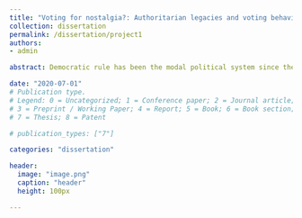```yaml
---
title: "Voting for nostalgia?: Authoritarian legacies and voting behavior in post-authoritarian democracies."
collection: dissertation
permalink: /dissertation/project1
authors: 
- admin

abstract: Democratic rule has been the modal political system since the Third Wave of democratization, but nostalgia for authoritarian rule still drive political behavior in many new democracies. Why do voters feel nostalgic for an authoritarian past in consolidated democratic societies? Defining authoritarian nostalgia as a positive affective attachment to the achievements from the former period of dictatorship, I examine this question with a focus on two key elements of authoritarian nostalgia: coping mechanism and value orientation. Longing for the authoritarian past can function as a remedy for a lack of satisfaction with the new democratic regime and help construct a social identity that embraces core values from the authoritarian period. I argue that individual personality traits shape individual value orientation linked to the former dictatorship and that external threat perception enhances nostalgia for an authoritarian past as a solution to present discontents. I develop a reliable measure of authoritarian nostalgia and test my hypotheses with a stylized survey experiment in South Korea and Taiwan. This paper establishs a yet unexamined concept of authoritarian nostalgia and explains its lingering effects on political attitudes and voting behavior in two post-authoritarian democracies.

date: "2020-07-01"
# Publication type.
# Legend: 0 = Uncategorized; 1 = Conference paper; 2 = Journal article;
# 3 = Preprint / Working Paper; 4 = Report; 5 = Book; 6 = Book section;
# 7 = Thesis; 8 = Patent

# publication_types: ["7"]

categories: "dissertation"

header:
  image: "image.png"
  caption: "header"
  height: 100px

---
```

